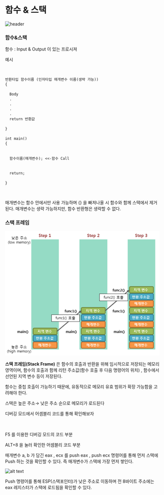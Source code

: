 # 함수 & 스택 


 ![header](https://capsule-render.vercel.app/api?color=gradient&type=waving)

### 함수&스택

  함수 : Input & Output 이 있는 프로시져


예시
<pre>
<code>

반환타입 함수이름 (인자타입 매개변수 이름(생략 가능))  
{

  Body  
  .  
  .  
  .  
  .  
  return 반환값    
  
}

int main()  
{  


  함수이름(매개변수); <<-함수 Call


  return; 

}

</code>
</pre>

매개변수는 함수 안에서만 사용 가능하며 {} 을 빠져나올 시 함수와 함께 스택에서 제거된다. 매개변수는 생략 가능하지만, 함수 반환형은 생략할 수 없다.  




### 스택 프레임 

![StackFrameImage](./Images/img_c_stackframe_01.png)


**스택 프레임(Stack Frame)** 은 함수의 호출과 반환을 위해 임시적으로 저장되는 메모리 영역이며, 함수의 호출과 함께 리턴 주소값(함수 호출 후 다음 명령어의 위치) , 함수에서 선언된 지역 변수 등이 저장된다.


함수는 중첩 호출이 가능하기 때문에, 유동적으로 메모리 유효 범위가 확장 가능함을 고려해야 한다.  

  
스택은 높은 주소→ 낮은 주소 순으로 메모리가 로드된다


디버깅 모드에서 어셈블리 코드를 통해 확인해보자
<br>
<br>
<br>



F5 를 이용한 디버깅 모드의 코드 부분  

ALT+8 을 눌러 확인한 어셈블리 코드 부분


매개변수 a, b 가 담긴 eax , ecx 를 push eax , push ecx  명령어를 통해 먼저 스택에 Push 하는 것을 확인할 수 있다. 즉 매개변수가 스택에 가장 먼저 쌓인다.
       
![alt text](image-3.png)  
  
  
   
Push 명령어를 통해 ESP(스택포인터)가 낮은 주소로 이동하며 전 8바이트 주소에는 eax 레지스터가 스택에 로드됨을 확인할 수 있다.

 
 
